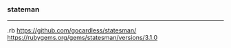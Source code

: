 ### stateman
---
.rb
https://github.com/gocardless/statesman/
https://rubygems.org/gems/statesman/versions/3.1.0



```
```

